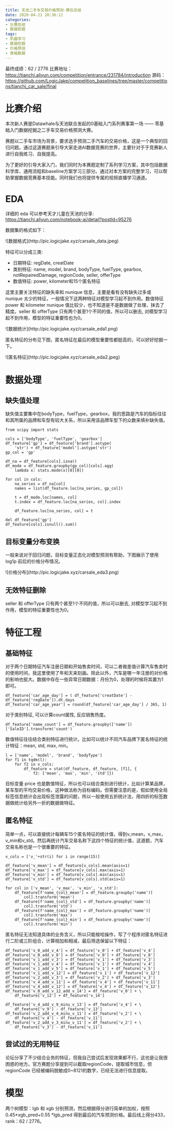 ```yaml
---
title: 天池二手车交易价格预测-赛后总结
date: 2020-04-21 20:36:11
categories: 
- 比赛总结
- 数据挖掘
tags:
- 机器学习
- 数据挖掘
- 价格预测
- 表格数据
---
```

最终成绩：62 / 2776
比赛地址：https://tianchi.aliyun.com/competition/entrance/231784/introduction
源码：https://github.com/LogicJake/competition_baselines/tree/master/competitions/tianchi_car_sale/final

# 比赛介绍
本次新人赛是Datawhale与天池联合发起的0基础入门系列赛事第一场 —— 零基础入门数据挖掘之二手车交易价格预测大赛。

赛题以二手车市场为背景，要求选手预测二手汽车的交易价格，这是一个典型的回归问题。通过这道赛题来引导大家走进AI数据竞赛的世界，主要针对于于竞赛新人进行自我练习、自我提高。

为了更好的引导大家入门，我们同时为本赛题定制了系列学习方案，其中包括数据科学库、通用流程和baseline方案学习三部分。通过对本方案的完整学习，可以帮助掌握数据竞赛基本技能。同时我们也将提供专属的视频直播学习通道。

# EDA
详细的 eda 可以参考天才儿童在天池的分享: https://tianchi.aliyun.com/notebook-ai/detail?postId=95276

数据集的格式如下：  

<div style="margin: auto">![数据格式](http://pic.logicjake.xyz/carsale_data.jpeg)</div>


特征可以分成三类:

* 日期特征: regDate, creatDate
* 类别特征: name, model, brand, bodyType, fuelType, gearbox, notRepairedDamage, regionCode, seller, offerType
* 数值特征: power, kilometer和15个匿名特征

这里主要关注特征的缺失率和 nunique 信息，主要是看有没有缺失过多或 nunique 太少的特征，一般情况下这两种特征对模型学习起不到作用。数值特征 power 和 kilometer nunique 值比较少，也不知道是不是数据做了处理，抹去了精度。seller 和 offerType 只有两个甚至1个不同的值，所以可以删去, 对模型学习起不到作用，模型的特征重要性也为0。

<div style="margin: auto">![数据统计](http://pic.logicjake.xyz/carsale_eda1.png)</div>


匿名特征的分布见下图，匿名特征在最后的模型重要性都挺高的，可以好好挖掘一下。

<div style="margin: auto">![匿名特征](http://pic.logicjake.xyz/carsale_eda2.jpeg)</div>

# 数据处理
## 缺失值处理
缺失值主要集中在bodyType，fuelType，gearbox，我的思路是汽车的指标往往和其所属的品牌和车型有较大关系，所以采用该品牌车型下的众数来填补缺失值。
```
from scipy import stats

cols = ['bodyType', 'fuelType', 'gearbox']
df_feature['gp'] = df_feature['brand'].astype(
    'str') + df_feature['model'].astype('str')
gp_col = 'gp'

df_na = df_feature[cols].isna()
df_mode = df_feature.groupby(gp_col)[cols].agg(
    lambda x: stats.mode(x)[0][0])

for col in cols:
    na_series = df_na[col]
    names = list(df_feature.loc[na_series, gp_col])

    t = df_mode.loc[names, col]
    t.index = df_feature.loc[na_series, col].index

    df_feature.loc[na_series, col] = t

del df_feature['gp']
df_feature[cols].isnull().sum()
```

## 目标变量分布变换
一般来说对于回归问题，目标变量正态化对模型预测有帮助，下图展示了使用 log1p 前后的价格分布情况。

<div style="margin: auto">![价格分布](http://pic.logicjake.xyz/carsale_eda3.png)</div>

## 无效特征删除
seller 和 offerType 只有两个甚至1个不同的值，所以可以删去, 对模型学习起不到作用，模型的特征重要性也为0。

# 特征工程

## 基础特征
对于两个日期特征汽车注册日期和开始售卖时间，可以二者做差值计算汽车售卖时的使用时间，我这里使用了年和天来刻画。除此以外，汽车是哪一年注册的对价格的影响也挺大。数据中存在一些异常日期数据：月份为0，处理的时候将其置为1即可。

```
df_feature['car_age_day'] = ( df_feature['creatDate'] - df_feature['regDate']).dt.days
df_feature['car_age_year'] = round(df_feature['car_age_day'] / 365, 1)
```

对于类别特征, 可以计算count属性, 反应销售热度。

```
df_feature['name_count'] = df_feature.groupby(['name'])['SaleID'].transform('count')
```

数值特征往往结合类别特征进行统计。比如可以统计不同汽车品牌下匿名特征的统计特征：mean, std, max, min。
```
l = ['name', 'model', 'brand', 'bodyType']
for f1 in tqdm(l):
    for f2 in v_cols:
        df_feature = stat(df_feature, df_feature, [f1], {
            f2: ['mean', 'max', 'min', 'std']})
```
目标变量 price 也是数值特征，所以也可以结合类别进行统计，比如计算某品牌，某车型的平均交易价格，这种做法称为目标编码。但需要注意的是，假如使用全局标签信息统计会出现标签泄露的问题，所以一般使用五折统计法，用四折的标签数据做统计给另外一折的数据做特征。

## 匿名特征
简单一点，可以直接统计每辆车15个匿名特征的统计值，得到v_mean，v_max，v_min和v_std。然后再统计汽车交易名称下这四个特征的统计值，这道题，汽车交易名称也是一个很重要的特征。
```
v_cols = ['v_'+str(i) for i in range(15)]

df_feature['v_mean'] = df_feature[v_cols].mean(axis=1)
df_feature['v_max'] = df_feature[v_cols].max(axis=1)
df_feature['v_min'] = df_feature[v_cols].min(axis=1)
df_feature['v_std'] = df_feature[v_cols].std(axis=1)

for col in ['v_mean', 'v_max', 'v_min', 'v_std']:
    df_feature[f'name_{col}_mean'] = df_feature.groupby('name')[
        col].transform('mean')
    df_feature[f'name_{col}_std'] = df_feature.groupby('name')[
        col].transform('std')
    df_feature[f'name_{col}_max'] = df_feature.groupby('name')[
        col].transform('max')
    df_feature[f'name_{col}_min'] = df_feature.groupby('name')[
        col].transform('min')
```
匿名特征无法知道具体的业务含义，所以只能梭哈操作，写了个程序对匿名特征进行二阶或三阶组合，计算相加和相减，最后筛选保留以下特征：
```
df_feature['v_0_add_v_4'] = df_feature['v_0'] + df_feature['v_4']
df_feature['v_0_add_v_8'] = df_feature['v_0'] + df_feature['v_8']
df_feature['v_1_add_v_3'] = df_feature['v_1'] + df_feature['v_3']
df_feature['v_1_add_v_4'] = df_feature['v_1'] + df_feature['v_4']
df_feature['v_1_add_v_5'] = df_feature['v_1'] + df_feature['v_5']
df_feature['v_1_add_v_12'] = df_feature['v_1'] + df_feature['v_12']
df_feature['v_2_add_v_3'] = df_feature['v_2'] + df_feature['v_3']
df_feature['v_4_add_v_11'] = df_feature['v_4'] + df_feature['v_11']
df_feature['v_4_add_v_12'] = df_feature['v_4'] + df_feature['v_12']
df_feature['v_0_add_v_12_add_v_14'] = df_feature['v_0'] + \
    df_feature['v_12'] + df_feature['v_14']

df_feature['v_4_add_v_9_minu_v_13'] = df_feature['v_4'] + \
    df_feature['v_9'] - df_feature['v_13']
df_feature['v_2_add_v_4_minu_v_11'] = df_feature['v_2'] + \
    df_feature['v_4'] - df_feature['v_11']
df_feature['v_2_add_v_3_minu_v_11'] = df_feature['v_2'] + \
    df_feature['v_3'] - df_feature['v_11']
```

## 尝试过的无用特征
论坛分享了不少结合业务的特征，但我自己尝试后发现效果都不行，这也是让我很困惑的地方。官方赛题分享提到可以截取regionCode，提取城市信息，但 regionCode 已经被编码脱敏成0~8121的数字，已经无法进行信息提取。

# 模型
两个树模型：lgb 和 xgb 分别预测，然后根据得分进行简单的加权，按照 0.45*xgb_pred+0.55 *lgb_pred 得到最后的汽车预测价格。最后线上得分433，rank：62 / 2776。